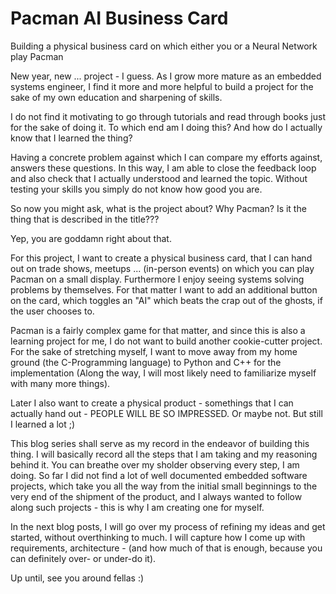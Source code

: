 # Pacman AI Business Card
Building a physical business card on which either you or a Neural Network play Pacman

New year, new ... project - I guess. As I grow more mature as an embedded systems engineer, I find it more and more helpful to build a project for the sake of my own education and sharpening of skills.

I do not find it motivating to go through tutorials and read through books just for the sake of doing it. To which end am I doing this? And how do I actually know that I learned the thing?

Having a concrete problem against which I can compare my efforts against, answers these questions. In this way, I am able to close the feedback loop and also check that I actually understood and learned the topic. Without testing your skills you simply do not know how good you are.

So now you might ask, what is the project about? Why Pacman? Is it the thing that is described in the title???

Yep, you are goddamn right about that.

For this project, I want to create a physical business card, that I can hand out on trade shows, meetups ... (in-person events) on which you can play Pacman on a small display. Furthermore I enjoy seeing systems solving problems by themselves. For that matter I want to add an additional button on the card, which toggles an "AI" which beats the crap out of the ghosts, if the user chooses to.

Pacman is a fairly complex game for that matter, and since this is also a learning project for me, I do not want to build another cookie-cutter project. For the sake of stretching myself, I want to move away from my home ground (the C-Programming language) to Python and C++ for the implementation (Along the way, I will most likely need to familiarize myself with many more things).

Later I also want to create a physical product - somethings that I can actually hand out - PEOPLE WILL BE SO IMPRESSED. Or maybe not. But still I learned a lot ;)

This blog series shall serve as my record in the endeavor of building this thing. I will basically record all the steps that I am taking and my reasoning behind it. You can breathe over my sholder observing every step, I am doing. So far I did not find a lot of well documented embedded software projects, which take you all the way from the initial small beginnings to the very end of the shipment of the product, and I always wanted to follow along such projects - this is why I am creating one for myself.

In the next blog posts, I will go over my process of refining my ideas and get started, without overthinking to much. I will capture how I come up with requirements, architecture - (and how much of that is enough, because you can definitely over- or under-do it).

Up until, see you around fellas :)